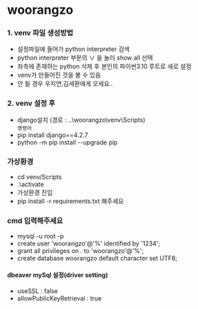 # woorangzo
### 1. venv 파일 생성방법
- 설정파일에 들어가 python interpreter 검색
- python interpreter 부분의 ∨ 을 눌러 show all 선택
- 좌측에 존재하는 python 삭제 후 본인의 파이썬3.10 루트로 새로 설정
- venv가 만들어진 것을 볼 수 있음
- 안 될 경우 우지연,김세환에게 오세요..

### 2. venv 설정 후
- django설치 (경로 : ..\woorangzo\venv\Scripts) <br/>
`명령어`
- pip install django==4.2.7
- python -m pip install --upgrade pip


### 가상환경
- cd venv/Scripts
- .\activate
- 가상환경 진입
- pip install -r requirements.txt 해주세요


### cmd 입력해주세요
- mysql -u root -p
- create user 'woorangzo'@'%' identified by '1234';
- grant all privileges on *.* to 'woorangzo'@'%';
- create database woorangzo default character set UTF8;

#### dbeaver mySql 설정(driver setting)
- useSSL  : false
- allowPublicKeyRetrieval : true
